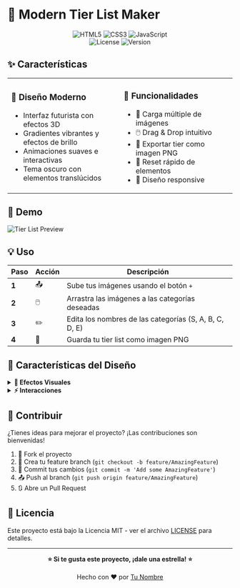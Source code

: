 # 🌟 Modern Tier List Maker

<div align="center">
  <img src="https://img.shields.io/badge/HTML-E34F26?style=for-the-badge&logo=html5&logoColor=white" alt="HTML5">
  <img src="https://img.shields.io/badge/CSS-1572B6?style=for-the-badge&logo=css3&logoColor=white" alt="CSS3">
  <img src="https://img.shields.io/badge/JavaScript-F7DF1E?style=for-the-badge&logo=javascript&logoColor=black" alt="JavaScript">
  <br>
  <img src="https://img.shields.io/badge/License-MIT-blue.svg?style=for-the-badge" alt="License">
  <img src="https://img.shields.io/badge/Version-1.0-green.svg?style=for-the-badge" alt="Version">
</div>

## ✨ Características

<table>
<tr>
<td width="50%">

### 🎨 **Diseño Moderno**
- Interfaz futurista con efectos 3D
- Gradientes vibrantes y efectos de brillo
- Animaciones suaves e interactivas
- Tema oscuro con elementos translúcidos

</td>
<td width="50%">

### 🚀 **Funcionalidades**
- 📂 Carga múltiple de imágenes
- 🖱️ Drag & Drop intuitivo
- 💾 Exportar tier como imagen PNG
- 🔄 Reset rápido de elementos
- 📱 Diseño responsive

</td>
</tr>
</table>

## 🎯 Demo

![Tier List Preview]([https://via.placeholder.com/800x400/0a0a0a/ffffff?text=🌟+Modern+Tier+List+Maker](https://rytetierlist.netlify.app))


## 💡 Uso

<div align="center">

| Paso | Acción | Descripción |
|------|--------|-------------|
| **1** | 📤 | Sube tus imágenes usando el botón `+` |
| **2** | 🖱️ | Arrastra las imágenes a las categorías deseadas |
| **3** | ✏️ | Edita los nombres de las categorías (S, A, B, C, D, E) |
| **4** | 💾 | Guarda tu tier list como imagen PNG |

</div>

## 🎨 Características del Diseño

<details>
<summary><b>🌈 Efectos Visuales</b></summary>

- **Gradientes animados** en cada tier
- **Efectos de profundidad** con CSS 3D transforms
- **Glassmorphism** con backdrop-filter
- **Hover effects** interactivos
- **Glow effects** únicos por categoría

</details>

<details>
<summary><b>⚡ Interacciones</b></summary>

- **Drag & Drop** fluido y responsive
- **Preview en tiempo real** al arrastrar
- **Animaciones de hover** en todos los elementos
- **Feedback visual** para todas las acciones

</details>

## 🤝 Contribuir

¿Tienes ideas para mejorar el proyecto? ¡Las contribuciones son bienvenidas!

1. 🍴 Fork el proyecto
2. 🔧 Crea tu feature branch (`git checkout -b feature/AmazingFeature`)
3. 💾 Commit tus cambios (`git commit -m 'Add some AmazingFeature'`)
4. 📤 Push al branch (`git push origin feature/AmazingFeature`)
5. 🔃 Abre un Pull Request

## 📄 Licencia

Este proyecto está bajo la Licencia MIT - ver el archivo [LICENSE](LICENSE) para detalles.

---

<div align="center">
  <b>⭐ Si te gusta este proyecto, ¡dale una estrella! ⭐</b>
  <br><br>
  Hecho con ❤️ por <a href="https://github.com/tu-usuario">Tu Nombre</a>
</div>
